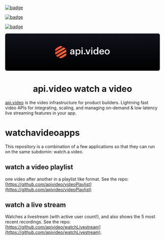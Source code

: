 [![badge](https://img.shields.io/twitter/follow/api_video?style=social)](https://twitter.com/intent/follow?screen_name=api_video)

[![badge](https://img.shields.io/github/stars/apivideo/watchavideoapps?style=social)](https://github.com/apivideo/watchavideoapps)

[![badge](https://img.shields.io/discourse/topics?server=https%3A%2F%2Fcommunity.api.video)](https://community.api.video)

![](https://github.com/apivideo/API_OAS_file/blob/master/apivideo_banner.png)

<h1 align="center">api.video watch a video</h1>

[api.video](https://api.video) is the video infrastructure for product builders. Lightning fast video APIs for integrating, scaling, and managing on-demand & low latency live streaming features in your app.

# watchavideoapps

This repository is a combination of a few applications so that they can run on the same subdomin: watch.a.video.

## watch a video playlist

one video after another in a playlist like format.  See the repo: [https://github.com/apivideo/videoPlaylist](https://github.com/apivideo/videoPlaylist)

## watch a live stream

Watches a livestream (with active user count!), and also shows the 5 most recent recordings. See the repo: [https://github.com/apivideo/watchLivestream](https://github.com/apivideo/watchLivestream).

